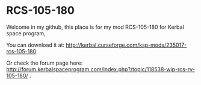 # RCS-105-180
Welcome in my github,
this place is for my mod RCS-105-180 for Kerbal space program,

You can download it at:
http://kerbal.curseforge.com/ksp-mods/235017-rcs-105-180

Or check the forum page here:
http://forum.kerbalspaceprogram.com/index.php?/topic/118538-wip-rcs-rv-105-180/
.
